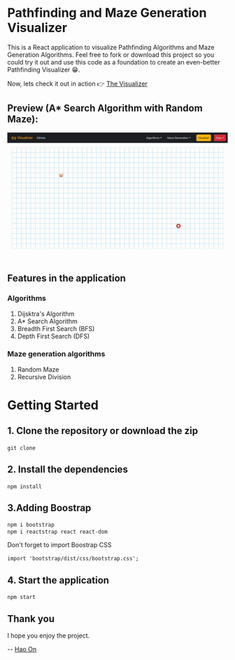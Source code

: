 # Pathfinding and Maze Generation Visualizer
This is a React application to visualize Pathfinding Algorithms and Maze Generation Algorithms. Feel free to fork or download this project so you could try it out and use this code as a foundation to create an even-better Pathfinding Visualizer :grin:.

Now, lets check it out in action :point_right: [The Visualizer](https://ho-pathfinding-visualizer.netlify.app)

## Preview (A* Search Algorithm with Random Maze): 

<p align="center">
  <img src="Preview.gif">
</p>

## Features in the application
### Algorithms
1) Dijsktra's Algorithm
2) A* Search Algorithm
3) Breadth First Search (BFS)
4) Depth First Search (DFS)

### Maze generation algorithms
1) Random Maze
2) Recursive Division

# Getting Started
## 1. Clone the repository or download the zip
```
git clone 
```

## 2. Install the dependencies
```
npm install
```

## 3.Adding Boostrap
```
npm i bootstrap
npm i reactstrap react react-dom
```
Don't forget to import Boostrap CSS
```
import 'bootstrap/dist/css/bootstrap.css';
```

## 4. Start the application
```
npm start
```
## Thank you

I hope you enjoy the project.

-- [Hao On](https://www.linkedin.com/in/hao-on/)
